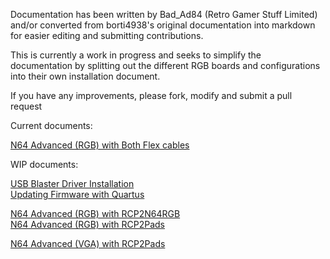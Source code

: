 Documentation has been written by Bad_Ad84 (Retro Gamer Stuff Limited) and/or converted from borti4938's original documentation into markdown for easier editing and submitting contributions.

This is currently a work in progress and seeks to simplify the documentation by splitting out the different RGB boards and configurations into their own installation document.

If you have any improvements, please fork, modify and submit a pull request

Current documents:  

[N64 Advanced (RGB) with Both Flex cables](N64-Advanced-RGB-FullFlex/README.md)  


WIP documents:

[USB Blaster Driver Installation](USB-Blaster-Drivers/README.md)  
[Updating Firmware with Quartus](Firmware-Updating-Quartus/README.md)  

[N64 Advanced (RGB) with RCP2N64RGB](N64-Advanced-RGB-RCP2N64RGB/README.md)  
[N64 Advanced (RGB) with RCP2Pads](N64-Advanced-RGB-RCP2Pads/README.md) 

[N64 Advanced (VGA) with RCP2Pads](N64-Advanced-VGA-RCP2Pads/README.md)